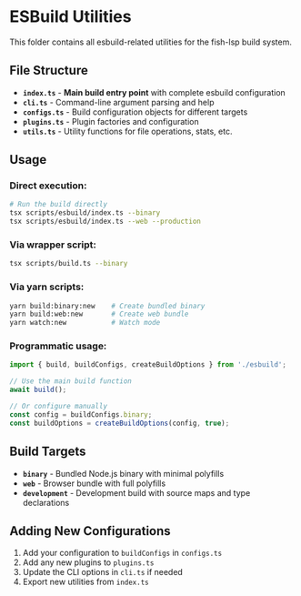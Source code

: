 # ESBuild Utilities

This folder contains all esbuild-related utilities for the fish-lsp build system.

## File Structure

- **`index.ts`** - **Main build entry point** with complete esbuild configuration
- **`cli.ts`** - Command-line argument parsing and help
- **`configs.ts`** - Build configuration objects for different targets
- **`plugins.ts`** - Plugin factories and configuration  
- **`utils.ts`** - Utility functions for file operations, stats, etc.

## Usage

### Direct execution:
```bash
# Run the build directly
tsx scripts/esbuild/index.ts --binary
tsx scripts/esbuild/index.ts --web --production
```

### Via wrapper script:
```bash
tsx scripts/build.ts --binary
```

### Via yarn scripts:
```bash
yarn build:binary:new    # Create bundled binary
yarn build:web:new       # Create web bundle  
yarn watch:new           # Watch mode
```

### Programmatic usage:
```typescript
import { build, buildConfigs, createBuildOptions } from './esbuild';

// Use the main build function
await build();

// Or configure manually
const config = buildConfigs.binary;
const buildOptions = createBuildOptions(config, true);
```

## Build Targets

- **`binary`** - Bundled Node.js binary with minimal polyfills
- **`web`** - Browser bundle with full polyfills
- **`development`** - Development build with source maps and type declarations

## Adding New Configurations

1. Add your configuration to `buildConfigs` in `configs.ts`
2. Add any new plugins to `plugins.ts`
3. Update the CLI options in `cli.ts` if needed
4. Export new utilities from `index.ts`